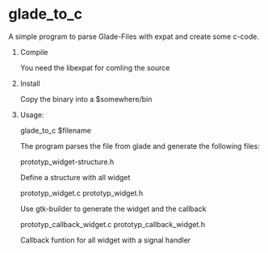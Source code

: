 # glade_to_c
A simple program to parse Glade-Files with expat and create some c-code.

1. Compile

    You need the libexpat for comling the source

2. Install

    Copy the binary into a $somewhere/bin 

3. Usage:

    glade_to_c $filename
    
    The program parses the file from glade and generate the following files:
    
    
    prototyp_widget-structure.h

    Define a structure with all widget


    prototyp_widget.c prototyp_widget.h

    Use gtk-builder to generate the widget and the callback


    prototyp_callback_widget.c  prototyp_callback_widget.h

    Callback funtion for all widget with a signal handler
